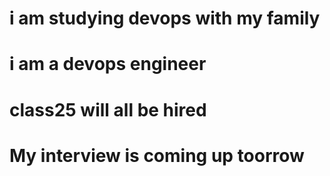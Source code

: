 # i am studying devops with my family
# i am a devops engineer
# class25 will all be hired
# My interview is coming up toorrow 